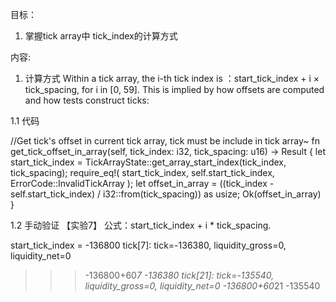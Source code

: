 目标：
1. 掌握tick array中 tick_index的计算方式



内容:
1. 计算方式
Within a tick array, the i-th tick index is ：start_tick_index + i × tick_spacing, for i in [0, 59]. This is implied by how offsets are computed and how tests construct ticks:


1.1 代码

//Get tick's offset in current tick array, tick must be include in tick array~
fn get_tick_offset_in_array(self, tick_index: i32, tick_spacing: u16) -> Result<usize> {
        let start_tick_index = TickArrayState::get_array_start_index(tick_index, tick_spacing);
        require_eq!(
            start_tick_index,
            self.start_tick_index,
            ErrorCode::InvalidTickArray
        );
        let offset_in_array =
            ((tick_index - self.start_tick_index) / i32::from(tick_spacing)) as usize;
        Ok(offset_in_array)
    }

1.2 手动验证 【实验7】
公式：start_tick_index + i * tick_spacing.

start_tick_index = -136800
tick[7]: tick=-136380, liquidity_gross=0, liquidity_net=0
>>> -136800+60*7
-136380
tick[21]: tick=-135540, liquidity_gross=0, liquidity_net=0
>>> -136800+60*21
-135540